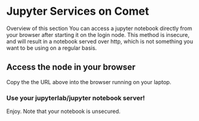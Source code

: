 # Jupyter Services on Comet

Overview of this section
You can access a jupyter notebook directly from your browser after starting it on the login node. This method is insecure, and will result in a notebook served over http, which is not something you want to be using on a regular basis.

## Access the node in your browser
Copy the the URL above into the browser running on your laptop.

### Use your jupyterlab/jupyter notebook server!
Enjoy. Note that your notebook is unsecured.
